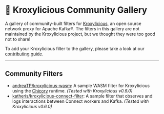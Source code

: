 # :art: Kroxylicious Community Gallery

A gallery of community-built filters for [Kroxylicious](https://kroxylicious.io/), an open source network proxy for Apache Kafka®. The filters in this gallery are not maintained by the Kroxylicious project, but we thought they were too good not to share!

To add your Kroxylicious filter to the gallery, please take a look at our [contributing guide](CONTRIBUTING.md).

---

## Community Filters

 * [andreaTP/kroxylicious-wasm](https://github.com/andreaTP/kroxylicious-wasm): A sample WASM filter for Kroxylicious using the [Chicory](https://github.com/dylibso/chicory) runtime. *(Tested with Kroxylicious v0.6.0)*
 * [katheris/kroxylicious-connect-filter](https://github.com/katheris/kroxylicious-connect-filter): A sample filter that observes and logs interactions between Connect workers and Kafka. *(Tested with Kroxylicious v0.6.0)*

